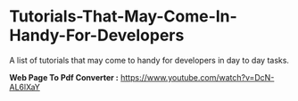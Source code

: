 # Tutorials-That-May-Come-In-Handy-For-Developers
A list of tutorials that may come to handy for developers in day to day tasks.

<b>Web Page To Pdf Converter :</b> https://www.youtube.com/watch?v=DcN-AL6lXaY
